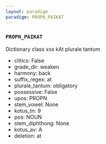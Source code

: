 ```yaml
---
layout: paradigm
paradigm: PROPN_PAIKAT
---
```

### ` PROPN_PAIKAT `

Dictionary class xxx kAt plurale tantum
* clitics: False
* grade_dir: weaken
* harmony: back
* suffix_regex: at
* plurale_tantum: obligatory
* possessive: False
* upos: PROPN
* stem_vowel: None
* kotus_tn: 9
* pos: NOUN
* stem_diphthong: None
* kotus_av: A
* deletion: at
